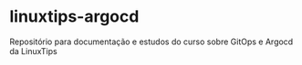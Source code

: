 # linuxtips-argocd
Repositório para documentação e estudos do curso sobre GitOps e Argocd da LinuxTips
